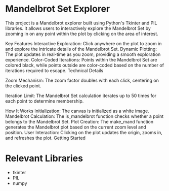 # Mandelbrot Set Explorer

This project is a Mandelbrot explorer built using Python's Tkinter and PIL libraries. It allows users to interactively explore the Mandelbrot Set by zooming in on any point within the plot by clicking on the area of interest.

Key Features
Interactive Exploration: Click anywhere on the plot to zoom in and explore the intricate details of the Mandelbrot Set.
Dynamic Plotting: The plot updates in real-time as you zoom, providing a smooth exploration experience.
Color-Coded Iterations: Points within the Mandelbrot Set are colored black, while points outside are color-coded based on the number of iterations required to escape.
Technical Details

Zoom Mechanism: The zoom factor doubles with each click, centering on the clicked point.

Iteration Limit: The Mandelbrot Set calculation iterates up to 50 times for each point to determine membership.

How It Works
Initialization: The canvas is initialized as a white image.
Mandelbrot Calculation: The is_mandelbrot function checks whether a point belongs to the Mandelbrot Set.
Plot Creation: The make_mand function generates the Mandelbrot plot based on the current zoom level and position.
User Interaction: Clicking on the plot updates the origin, zooms in, and refreshes the plot.
Getting Started

# Relevant Libraries
* tkinter
* PIL
* numpy

